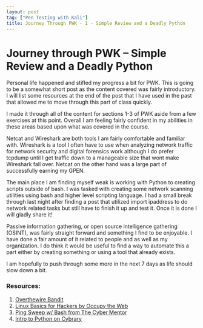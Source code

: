 ```yaml
---
layout: post
tag: ["Pen Testing with Kali"]
title: Journey Through PWK - 1 - Simple Review and a Deadly Python
---
```

# Journey through PWK – Simple Review and a Deadly Python

Personal life happened and stifled my progress a bit for PWK. This is going to
be a somewhat short post as the content covered was fairly introductory. I will
list some resources at the end of the post that I have used in the past that
allowed me to move through this part of class quickly.

I made it through all of the content for sections 1-3 of PWK aside from a few
exercises at this point. Overall I am feeling fairly confident in my abilities
in these areas based upon what was covered in the course.

Netcat and Wireshark are both tools I am fairly comfortable and familiar with.
Wireshark is a tool I often have to use when analyzing network traffic for
network security and digital forensics work although I do prefer tcpdump until
I get traffic down to a manageable size that wont make Wireshark fall over.
Netcat on the other hand was a large part of successfully earning my GPEN.   

The main place I am finding myself weak is working with Python to creating
scripts outside of bash. I was tasked with creating some network scanning
utilities using bash and higher level scripting language. I had a small break
through last night after finding a post that utilized import ipaddress to do
network related tasks but still have to finish it up and test it. Once it is
done I will gladly share it!

Passive information gathering, or open source intelligence gathering (OSINT),
was fairly straight forward and something I find to be enjoyable. I have done a
fair amount of it related to people and as well as my organization. I do think
it would be useful to find a way to automate this a part either by creating
something or using a tool that already exists.

I am hopefully to push through some more in the next 7 days as life should
slow down a bit.

### Resources:
1. [Overthewire Bandit](https://overthewire.org/wargames/bandit/)
2. [Linux Basics for Hackers by Occupy the Web](https://www.amazon.com/Linux-Basics-Hackers-Networking-Scripting/dp/1593278551)
3. [Ping Sweep w/ Bash from The Cyber Mentor](https://www.youtube.com/watch?v=GENx_pXo7Co)
4. [Intro to Python on Cybrary](https://www.cybrary.it/course/python/)
